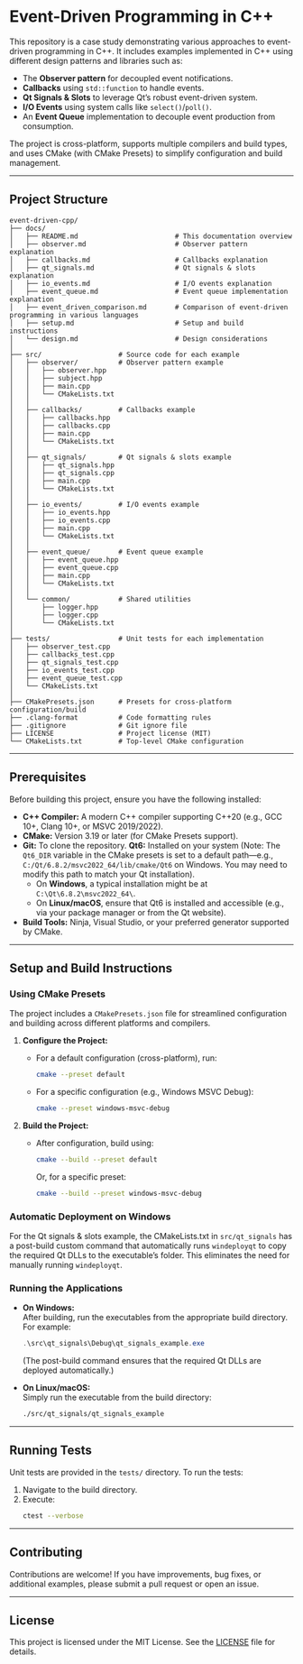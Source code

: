 # Event-Driven Programming in C++

This repository is a case study demonstrating various approaches to event-driven programming in C++. It includes examples implemented in C++ using different design patterns and libraries such as:

- The **Observer pattern** for decoupled event notifications.
- **Callbacks** using `std::function` to handle events.
- **Qt Signals & Slots** to leverage Qt’s robust event-driven system.
- **I/O Events** using system calls like `select()`/`poll()`.
- An **Event Queue** implementation to decouple event production from consumption.

The project is cross-platform, supports multiple compilers and build types, and uses CMake (with CMake Presets) to simplify configuration and build management.

---

## Project Structure

```
event-driven-cpp/
├── docs/                  
│   ├── README.md                        # This documentation overview
│   ├── observer.md                      # Observer pattern explanation
│   ├── callbacks.md                     # Callbacks explanation
│   ├── qt_signals.md                    # Qt signals & slots explanation
│   ├── io_events.md                     # I/O events explanation
│   ├── event_queue.md                   # Event queue implementation explanation
│   ├── event_driven_comparison.md       # Comparison of event-driven programming in various languages
│   ├── setup.md                         # Setup and build instructions
│   └── design.md                        # Design considerations
│
├── src/                   # Source code for each example
│   ├── observer/          # Observer pattern example
│   │   ├── observer.hpp
│   │   ├── subject.hpp
│   │   ├── main.cpp
│   │   └── CMakeLists.txt
│   │
│   ├── callbacks/         # Callbacks example
│   │   ├── callbacks.hpp
│   │   ├── callbacks.cpp
│   │   ├── main.cpp
│   │   └── CMakeLists.txt
│   │
│   ├── qt_signals/        # Qt signals & slots example
│   │   ├── qt_signals.hpp
│   │   ├── qt_signals.cpp
│   │   ├── main.cpp
│   │   └── CMakeLists.txt
│   │
│   ├── io_events/         # I/O events example
│   │   ├── io_events.hpp
│   │   ├── io_events.cpp
│   │   ├── main.cpp
│   │   └── CMakeLists.txt
│   │
│   ├── event_queue/       # Event queue example
│   │   ├── event_queue.hpp
│   │   ├── event_queue.cpp
│   │   ├── main.cpp
│   │   └── CMakeLists.txt
│   │
│   └── common/            # Shared utilities
│       ├── logger.hpp
│       ├── logger.cpp
│       └── CMakeLists.txt
│
├── tests/                 # Unit tests for each implementation
│   ├── observer_test.cpp
│   ├── callbacks_test.cpp
│   ├── qt_signals_test.cpp
│   ├── io_events_test.cpp
│   ├── event_queue_test.cpp
│   └── CMakeLists.txt
│
├── CMakePresets.json      # Presets for cross-platform configuration/build
├── .clang-format          # Code formatting rules
├── .gitignore             # Git ignore file
├── LICENSE                # Project license (MIT)
└── CMakeLists.txt         # Top-level CMake configuration
```

---

## Prerequisites

Before building this project, ensure you have the following installed:

- **C++ Compiler:** A modern C++ compiler supporting C++20 (e.g., GCC 10+, Clang 10+, or MSVC 2019/2022).
- **CMake:** Version 3.19 or later (for CMake Presets support).
- **Git:** To clone the repository.
**Qt6:** Installed on your system (Note: The `Qt6_DIR` variable in the CMake presets is set to a default path—e.g., `C:/Qt/6.8.2/msvc2022_64/lib/cmake/Qt6` on Windows. You may need to modify this path to match your Qt installation).
  - On **Windows**, a typical installation might be at `C:\Qt\6.8.2\msvc2022_64\`.
  - On **Linux/macOS**, ensure that Qt6 is installed and accessible (e.g., via your package manager or from the Qt website).
- **Build Tools:** Ninja, Visual Studio, or your preferred generator supported by CMake.

---

## Setup and Build Instructions

### Using CMake Presets

The project includes a `CMakePresets.json` file for streamlined configuration and building across different platforms and compilers.

1. **Configure the Project:**

   - For a default configuration (cross-platform), run:
     ```bash
     cmake --preset default
     ```
   - For a specific configuration (e.g., Windows MSVC Debug):
     ```bash
     cmake --preset windows-msvc-debug
     ```

2. **Build the Project:**

   - After configuration, build using:
     ```bash
     cmake --build --preset default
     ```
     Or, for a specific preset:
     ```bash
     cmake --build --preset windows-msvc-debug
     ```

### Automatic Deployment on Windows

For the Qt signals & slots example, the CMakeLists.txt in `src/qt_signals` has a post-build custom command that automatically runs `windeployqt` to copy the required Qt DLLs to the executable’s folder. This eliminates the need for manually running `windeployqt`.

### Running the Applications

- **On Windows:**  
  After building, run the executables from the appropriate build directory. For example:
  ```powershell
  .\src\qt_signals\Debug\qt_signals_example.exe
  ```
  (The post-build command ensures that the required Qt DLLs are deployed automatically.)

- **On Linux/macOS:**  
  Simply run the executable from the build directory:
  ```bash
  ./src/qt_signals/qt_signals_example
  ```

---

## Running Tests

Unit tests are provided in the `tests/` directory. To run the tests:

1. Navigate to the build directory.
2. Execute:
   ```bash
   ctest --verbose
   ```

---

## Contributing

Contributions are welcome! If you have improvements, bug fixes, or additional examples, please submit a pull request or open an issue.

---

## License

This project is licensed under the MIT License. See the [LICENSE](LICENSE) file for details.

